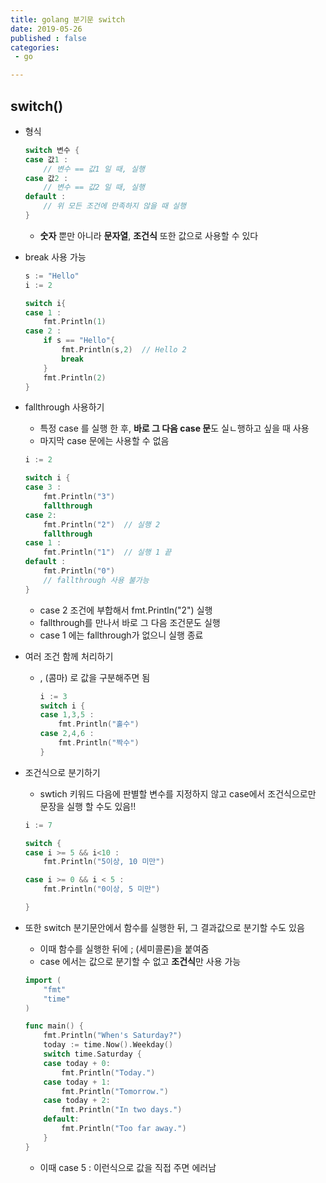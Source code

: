 ```yaml
---
title: golang 분기문 switch
date: 2019-05-26
published : false
categories:
 - go

---
```






## switch()



- 형식

  ```go
  switch 변수 {
  case 값1 :
      // 변수 == 값1 일 때, 실행
  case 값2 :
      // 변수 == 값2 일 때, 실행
  default :
      // 위 모든 조건에 만족하지 않을 때 실행
  }
  ```

  - **숫자** 뿐만 아니라 **문자열**, **조건식** 또한 값으로 사용할 수 있다



- break 사용 가능

  ```go
  s := "Hello"
  i := 2
  
  switch i{
  case 1 :
      fmt.Println(1)
  case 2 :
      if s == "Hello"{
          fmt.Println(s,2)  // Hello 2
          break
      }
      fmt.Println(2)
  }
  ```

  

- fallthrough 사용하기

  - 특정 case 를 실행 한 후, **바로 그 다음 case 문**도 실ㄴ행하고 싶을 때 사용
  - 마지막 case 문에는 사용할 수 없음

  ```go
  i := 2
  
  switch i {
  case 3 :
      fmt.Println("3")
      fallthrough
  case 2:
      fmt.Println("2")  // 실행 2
      fallthrough
  case 1 :
      fmt.Println("1")  // 실행 1 끝
  default :
      fmt.Println("0")
      // fallthrough 사용 불가능
  }
  ```

  - case 2 조건에 부합해서 fmt.Println("2") 실행
  - fallthrough를 만나서 바로 그 다음 조건문도 실행
  - case 1 에는 fallthrough가 없으니 실행 종료



- 여러 조건 함께 처리하기

  - , (콤마) 로 값을 구분해주면 됨

    ```go
    i := 3
    switch i {
    case 1,3,5 :
        fmt.Println("홀수")
    case 2,4,6 :
        fmt.Println("짝수")
    }
    ```

    

- 조건식으로 분기하기

  - swtich 키워드 다음에 판별할 변수를 지정하지 않고 case에서 조건식으로만 문장을 실행 할 수도 있음!!

  ```go
  i := 7
  
  switch {
  case i >= 5 && i<10 :
      fmt.Println("5이상, 10 미만")
  
  case i >= 0 && i < 5 :
      fmt.Println("0이상, 5 미만")
  
  }
  ```

- 또한 switch 분기문안에서 함수를 실행한 뒤, 그 결과값으로 분기할 수도 있음

  - 이때 함수를 실행한 뒤에 ; (세미콜론)을 붙여줌
  - case 에서는 값으로 분기할 수 없고 **조건식**만 사용 가능

  ```go
  import (
      "fmt"
      "time"
  )
  
  func main() {
      fmt.Println("When's Saturday?")
      today := time.Now().Weekday()
      switch time.Saturday {
      case today + 0:
          fmt.Println("Today.")
      case today + 1:
          fmt.Println("Tomorrow.")
      case today + 2:
          fmt.Println("In two days.")
      default:
          fmt.Println("Too far away.")
      }
  }
  ```

  - 이때 case 5 : 이런식으로 값을 직접 주면 에러남

  